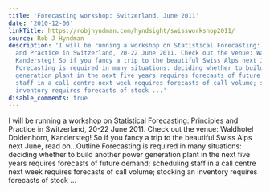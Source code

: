 ```yaml
---
title: 'Forecasting workshop: Switzerland, June 2011'
date: '2010-12-06'
linkTitle: https://robjhyndman.com/hyndsight/swissworkshop2011/
source: Rob J Hyndman
description: 'I will be running a workshop on Statistical Forecasting: Principles
  and Practice in Switzerland, 20-22 June 2011. Check out the venue: Waldhotel Doldenhorn,
  Kandersteg! So if you fancy a trip to the beautiful Swiss Alps next June, read on&hellip;Outline
  Forecasting is required in many situations: deciding whether to build another power
  generation plant in the next five years requires forecasts of future demand; scheduling
  staff in a call centre next week requires forecasts of call volume; stocking an
  inventory requires forecasts of stock ...'
disable_comments: true
---
```

I will be running a workshop on Statistical Forecasting: Principles and Practice in Switzerland, 20-22 June 2011. Check out the venue: Waldhotel Doldenhorn, Kandersteg! So if you fancy a trip to the beautiful Swiss Alps next June, read on&hellip;Outline Forecasting is required in many situations: deciding whether to build another power generation plant in the next five years requires forecasts of future demand; scheduling staff in a call centre next week requires forecasts of call volume; stocking an inventory requires forecasts of stock ...